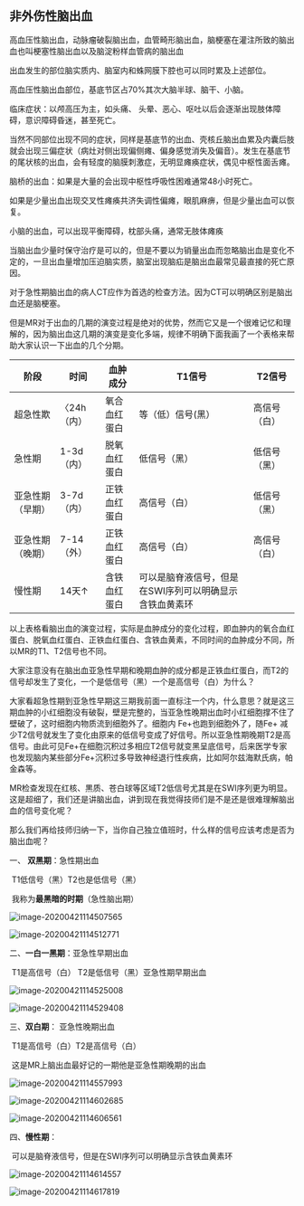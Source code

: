 ## 非外伤性脑出血

高血压性脑出血，动脉瘤破裂脑出血，血管畸形脑出血，脑梗塞在灌注所致的脑出血也叫梗塞性脑出血以及脑淀粉样血管病的脑出血

出血发生的部位脑实质内、脑室内和蛛网膜下腔也可以同时累及上述部位。

高血压性脑出血部位，基底节区占70%其次大脑半球、脑干、小脑。

临床症状：以颅高压为主，如头痛、 头晕、恶心、呕吐以后会逐渐出现肢体障碍，意识障碍昏迷，甚至死亡。

当然不同部位出现不同的症状，同样是基底节的出血、壳核丘脑出血累及内囊后肢就会出现三偏症状（病灶对侧出现偏侧瘫、偏身感觉消失及偏音）。发生在基底节的尾状核的出血，会有轻度的脑膜刺激症，无明显瘫痪症状，偶见中枢性面舌瘫。

脑桥的出血：如果是大量的会出现中枢性呼吸性困难通常48小时死亡。

如果是少量出血出现交叉性瘫痪共济失调性偏瘫，眼肌麻痹，但是少量出血可以恢复。

小脑的出血，可以出现平衡障碍，枕部头痛，通常无肢体瘫痪

当脑出血少量时保守治疗是可以的，但是不要以为销量出血而忽略脑出血是变化不定的，一旦出血量增加压迫脑实质，脑室出现脑疝是脑出血最常见最直接的死亡原因。

对于急性期脑出血的病人CT应作为首选的检查方法。因为CT可以明确区别是脑出血还是脑梗塞。

但是MR对于出血的几期的演变过程是绝对的优势，然而它又是一个很难记忆和理解的，因为脑出血这几期的演变是变化多端，规律不明确下面我画了一个表格来帮助大家认识一下出血的几个分期。

| 阶段             | 时间        | 血肿成分     | T1信号                                                  | T2信号       |
| ---------------- | ----------- | ------------ | ------------------------------------------------------- | ------------ |
| 超急性欺         | 〈24h（内） | 氧合血红蛋白 | 等（低）信号(黑）                                       | 高信号（白） |
| 急性期           | 1-3d（内）  | 脱氧血红蛋白 | 低信号（黑）                                            | 低信号（黑） |
| 亚急性期（早期） | 3-7d（内）  | 正铁血红蛋白 | 高信号（白）                                            | 低信号（黑） |
| 亚急性期（晚期） | 7-14（外）  | 正铁血红蛋白 | 高信号（白）                                            | 高信号（白） |
| 慢性期           | 14天↑       | 含铁血红蛋白 | 可以是脑脊液信号，但是在SWI序列可以明确显示含铁血黄素环 |              |

以上表格看脑出血的演变过程，实际是血肿成分的变化过程，即血肿内的氧合血红蛋白、脱氧血红蛋白、正铁血红蛋白、含铁血黄素，不同时间的血肿成分不同，所以MR的T1、T2信号也不同。



大家注意没有在脑出血亚急性早期和晚期血肿的成分都是正铁血红蛋白，而T2的信号却发生了变化，一个是低信号（黑）一个是高信号（白）为什么？



大家看超急性期到亚急性早期这三期我前面一直标注一个内，什么意思？就是这三期血肿的小红细胞没有破裂，壁是完整的，当亚急性晚期出血时小红细胞撑不住了壁破了，这时细胞内物质流到细胞外了。细胞内 Fe+也跑到细胞外了，随Fe+ 减少T2信号就发生了变化由原来的低信号变成了好信号。所以亚急性期晚期T2是高信号。由此可见Fe+在细胞沉积过多相应T2信号就变黑呈底信号，后来医学专家也发现脑内某些部分Fe+沉积过多导致神经退行性疾病，比如阿尔兹海默氏病，帕金森等。



MR检查发现在红核、黒质、苍白球等区域T2低信号尤其是在SWI序列更为明显。这是超细了，我们还是讲脑出血，讲到现在我觉得技师们是不是还是很难理解脑出血的信号变化呢？



那么我们再给技师归纳一下，当你自己独立值班时，什么样的信号应该考虑是否为脑出血呢？

一、  **双黑期**：急性期出血

​                 T1低信号（黑）T2也是低信号（黑）

​                       我称为**最黑暗的时期**（急性脑出期）

![image-20200421114507565](../../Coding/MRI/upload/image-20200421114507565.png)

![image-20200421114512771](../../Coding/MRI/upload/image-20200421114512771.png)

二、**一白一黑期**：亚急性早期出血

​                 T1是高信号（白） T2是低信号（黑）亚急性期早期出血

![image-20200421114525008](../../Coding/MRI/upload/image-20200421114525008.png)

![image-20200421114529408](../../Coding/MRI/upload/image-20200421114529408.png)

三、**双白期**： 亚急性晚期出血

​                 T1是高信号（白）T2是高信号（白）

​                       这是MR上脑出血最好记的一期他是亚急性期晚期的出血

![image-20200421114557993](../../Coding/MRI/upload/image-20200421114557993.png)

![image-20200421114602685](../../Coding/MRI/upload/image-20200421114602685.png)

![image-20200421114606561](../../Coding/MRI/upload/image-20200421114606561.png)

四、**慢性期**：

​                可以是脑脊液信号，但是在SWI序列可以明确显示含铁血黄素环

![image-20200421114614557](../../Coding/MRI/upload/image-20200421114614557.png)

![image-20200421114617819](upload/image-20200421114617819.png)
